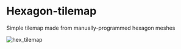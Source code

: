 # Hexagon-tilemap
Simple tilemap made from manually-programmed hexagon meshes

![hex_tilemap](https://user-images.githubusercontent.com/31830553/65236554-267d1200-dad9-11e9-8e09-b5c320dc51b9.png)

